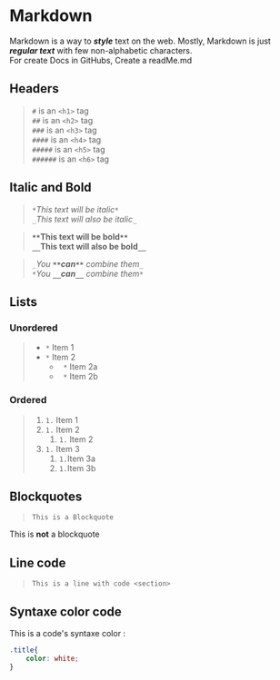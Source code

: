 # Markdown

Markdown is a way to ***style*** text on the web. Mostly, Markdown is just ***regular text*** with few non-alphabetic characters.  
For create Docs in GitHubs, Create a readMe.md 

## Headers

> `#` is an `<h1>` tag  
> `##` is an `<h2>` tag  
> `###` is an `<h3>` tag  
> `####` is an `<h4>` tag  
> `#####` is an `<h5>` tag  
> `######` is an `<h6>` tag  

## Italic and Bold

> *`*`This text will be italic`*`*  
> _`_`This text will also be italic`_`_  
  
> **`**`This text will be bold`**`**  
> __`__`This text will also be bold`__`__  
  
> _`_`You **`**`can`**`** combine them`_`_  
> *`*`You __`__`can`__`__ combine them`*`*

## Lists  
  
### Unordered
  
> * `*` Item 1  
> * `*` Item 2  
>   * ` *` Item 2a  
>   * ` *` Item 2b
  
### Ordered  
  
> 1. `1.`  Item 1  
> 1. `1.`  Item 2  
>    1. `1.`  Item 2  
> 1. `1.`  Item 3  
>    1. `1.`Item 3a  
>    1. `1.`Item 3b  
  
## Blockquotes
  
> `This is a Blockquote`  

This is **not** a blockquote  

## Line code
  
> `This is a line with code <section>`

## Syntaxe color code

This is a code's syntaxe color :
```css
.title{
    color: white;
}
```


